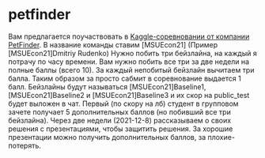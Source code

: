 # petfinder
Вам предлагается поучаствовать в [Kaggle-соревновании от компании PetFinder](https://www.kaggle.com/c/petfinder-pawpularity-score). 
В название команды ставим [MSUEcon21]<Name>  (Пример [MSUEcon21]Dmitriy Rudenko)
Нужно побить три бейзлайна, на каждый я потрачу по часу времени. Вам нужно побить все три за две недели на полные баллы (всего 10). За каждый непобитый бейзлайн вычитаем три балла. Таким образом за просто сабмит в соревнование выдается 1 балл. 
Бейзлайны будут называться [MSUEcon21]Baseline1, [MSUEcon21]Baseline2 и [MSUEcon21]Baseline3 и их скор на public_test будет выложен в чат.
Первый (по скору на лб) студент в групповом зачете получает 5 дополнительных баллов (но побивший все три бейзлайна).
Через две недели (2021-12-8) рассказываем о своих решения с презентациями, чтобы защитить решения. За хорошие презентации можно получить дополнительных баллов, за плохие- потерять. 
